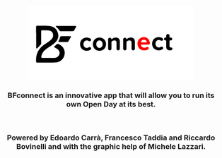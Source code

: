<center><img src="/application/app/src/main/res/drawable/ic_bf_connect_horizontal.png" alt="BFconnect Logo"/></center>  

<h3 align="center">BFconnect is an innovative app that will allow you to run its own Open Day at its best.</h3><br>
<h3 align="center">Powered by Edoardo Carrà, Francesco Taddia and Riccardo Bovinelli and with the graphic help of Michele Lazzari.</h3>
